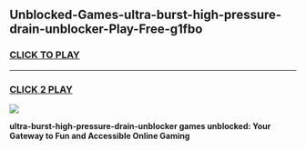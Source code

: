 
## Unblocked-Games-ultra-burst-high-pressure-drain-unblocker-Play-Free-g1fbo
<h3>
<a href="https://premium76.site?title=ultra-burst-high-pressure-drain-unblocker&ref=21A">CLICK TO PLAY</a></h3>
<hr>

<h3>
<a href="https://premium76.site?title=ultra-burst-high-pressure-drain-unblocker&ref=21A">CLICK 2 PLAY</a>
  
</h3>

<a href="https://premium76.site?title=ultra-burst-high-pressure-drain-unblocker&ref=21A"><img src="https://clearcache.store/games.png"></a>


**ultra-burst-high-pressure-drain-unblocker games unblocked: Your Gateway to Fun and Accessible Online Gaming**
